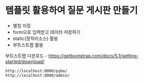 # 템플릿 활용하여 질문 게시판 만들기
+ 별칭 지정
+ form으로 입력받고 데이터 저장하기
+ static(정적리소스) 활용
+ 부트스트랩 활용

부트스트랩 다운로드 - https://getbootstrap.com/docs/5.1/getting-started/download/

`http://localhost:8000/pybo/` <br>
`http://localhost:8000/admin/`
